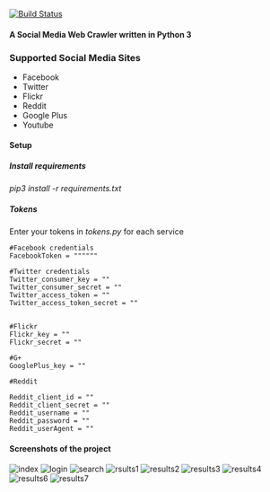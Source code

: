 [![Build Status](https://travis-ci.com/KNaiskes/mediaCrawler.svg?branch=master)](https://travis-ci.com/KNaiskes/mediaCrawler)

#### A Social Media Web Crawler written in Python 3


### Supported Social Media Sites

* Facebook
* Twitter
* Flickr
* Reddit
* Google Plus
* Youtube

#### Setup

##### Install requirements
*pip3 install -r requirements.txt*

##### Tokens
Enter your tokens in *tokens.py* for each service

```
#Facebook credentials
FacebookToken = """"""

#Twitter credentials
Twitter_consumer_key = ""
Twitter_consumer_secret = "" 
Twitter_access_token = ""
Twitter_access_token_secret = "" 


#Flickr
Flickr_key = ""
Flickr_secret = ""

#G+
GooglePlus_key = ""

#Reddit

Reddit_client_id = ""
Reddit_client_secret = ""
Reddit_username = ""
Reddit_password = ""
Reddit_userAgent = ""

```

#### Screenshots of the project

![index](https://user-images.githubusercontent.com/6069054/42735701-9d458b90-8861-11e8-8dde-b46e9747d278.png)
![login](https://user-images.githubusercontent.com/6069054/42735702-9d71e91a-8861-11e8-9f79-29270e3e3d6b.png)
![search](https://user-images.githubusercontent.com/6069054/42735710-9ec09140-8861-11e8-8b47-4225531e9b9b.png)
![rsults1](https://user-images.githubusercontent.com/6069054/42735709-9e95219a-8861-11e8-98d2-7984e77353fc.png)
![results2](https://user-images.githubusercontent.com/6069054/42735703-9d9f14da-8861-11e8-95d5-e335cde37fe8.png)
![results3](https://user-images.githubusercontent.com/6069054/42735704-9dcd8676-8861-11e8-8139-5d4dc4c73702.png)
![results4](https://user-images.githubusercontent.com/6069054/42735705-9dfb7dc4-8861-11e8-9cbe-1e6e6be5a9ee.png)
![results6](https://user-images.githubusercontent.com/6069054/42735706-9e29eb46-8861-11e8-8a27-6dc063069e25.png)
![results7](https://user-images.githubusercontent.com/6069054/42735707-9e66b418-8861-11e8-9448-6b61bc5c7f21.png)


